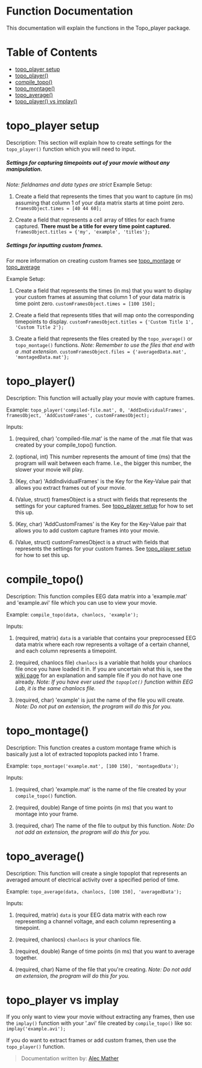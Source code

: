 # Function Documentation

This documentation will explain the functions in the Topo_player package.

# Table of Contents
- [topo_player setup]()
- [topo_player()]()
- [compile_topo()]()
- [topo_montage()]()
- [topo_average()]()
- [topo_player() vs implay()]()

# topo_player setup
Description: This section will explain how to create settings for the `topo_player()` function which you will need to input.

##### Settings for capturing timepoints out of your movie without any manipulation.
_Note: fieldnames and data types are strict_
Example Setup:
1. Create a field that represents the times that you want to capture (in ms) assuming that column 1 of your data matrix starts at time point zero.
`framesObject.times = [40 44 60];`

2. Create a field that represents a cell array of titles for each frame captured. **There must be a title for every time point captured.**
`framesObject.titles = {'my', 'example', 'titles'};`

##### Settings for inputting custom frames.
For more information on creating custom frames see [topo_montage](#topo_montage()) or [topo_average](#topo_average())

Example Setup:

1. Create a field that represents the times (in ms) that you want to display your custom frames at assuming that column 1 of your data matrix is time point zero.
`customFramesObject.times = [100 150];`

2. Create a field that represents titles that will map onto the corresponding timepoints to display.
`customFramesObject.titles = {'Custom Title 1', 'Custom Title 2'};`

3. Create a field that represents the files created by the `topo_average()` or `topo_montage()` functions. _Note: Remember to use the files that end with a .mat extension_.
`customFramesObject.files = {'averagedData.mat', 'montagedData.mat'};`

# topo_player()
Description: This function will actually play your movie with capture frames.

Example:
`topo_player('compiled-file.mat', 0, 'AddIndividualFrames', framesObject, 'AddCustomFrames', customFramesObject);`

Inputs:

1. (required, char) 'compiled-file.mat' is the name of the .mat file that was created by your compile_topo() function.

2. (optional, int) This number represents the amount of time (ms) that the program will wait between each frame. I.e., the bigger this number, the slower your movie will play.

3. (Key, char) 'AddIndividualFrames' is the Key for the Key-Value pair that allows you extract frames out of your movie.

4. (Value, struct) framesObject is a struct with fields that represents the settings for your captured frames. See [topo_player setup]() for how to set this up.

5. (Key, char) 'AddCustomFrames' is the Key for the Key-Value pair that allows you to add custom capture frames into your movie.

6. (Value, struct) customFramesObject is a struct with fields that represents the settings for your custom frames. See [topo_player setup]() for how to set this up.

# compile_topo()
Description: This function compiles EEG data matrix into a 'example.mat' and 'example.avi' file which you can use to view your movie.

Example:
`compile_topo(data, chanlocs, 'example');`

Inputs:

1. (required, matrix) `data` is a variable that contains your preprocessed EEG data matrix where each row represents a voltage of a certain channel, and each column represents a timepoint.

2. (required, chanlocs file) `chanlocs` is a variable that holds your chanlocs file once you have loaded it in. If you are uncertain what this is, see the [wiki page](https://sccn.ucsd.edu/wiki/Channel_Location_Files) for an explanation and sample file if you do not have one already. _Note: If you have ever used the `topoplot()` function within EEG Lab, it is the same chanlocs file._

3. (required, char) 'example' is just the name of the file you will create. _Note: Do not put an extension, the program will do this for you._

# topo_montage()

Description: This function creates a custom montage frame which is basically just a lot of extracted topoplots packed into 1 frame.

Example:
`topo_montage('example.mat', [100 150], 'montagedData');`

Inputs:

1. (required, char) 'example.mat' is the name of the file created by your `compile_topo()` function.

2. (required, double) Range of time points (in ms) that you want to montage into your frame.

3. (required, char) The name of the file to output by this function. _Note: Do not add an extension, the program will do this for you._

# topo_average()

Description: This function will create a single topoplot that represents an averaged amount of electrical activity over a specified period of time.

Example:
`topo_average(data, chanlocs, [100 150], 'averagedData');`

Inputs:

1. (required, matrix) `data` is your EEG data matrix with each row representing a channel voltage, and each column representing a timepoint.

2. (required, chanlocs) `chanlocs` is your chanlocs file.

3. (required, double) Range of time points (in ms) that you want to average together.

4. (required, char) Name of the file that you're creating. _Note: Do not add an extension, the program will do this for you._

# topo_player vs implay

If you only want to view your movie without extracting any frames, then use the `implay()` function with your '.avi' file created by `compile_topo()` like so:
`implay('example.avi');`

If you do want to extract frames or add custom frames, then use the `topo_player()` function.

> Documentation written by: [Alec Mather](https://github.com/aymather)
